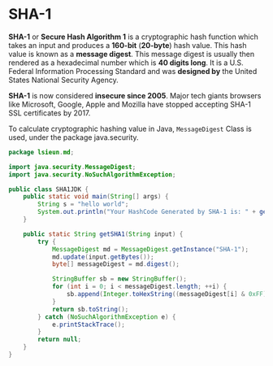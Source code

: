 # SHA-1

**SHA-1** or **Secure Hash Algorithm 1** is a cryptographic hash function which takes an input and produces a **160-bit** (**20-byte**) hash value. This hash value is known as a **message digest**. This message digest is usually then rendered as a hexadecimal number which is **40 digits long**. It is a U.S. Federal Information Processing Standard and was **designed by** the United States National Security Agency.

**SHA-1** is now considered **insecure since 2005**. Major tech giants browsers like Microsoft, Google, Apple and Mozilla have stopped accepting SHA-1 SSL certificates by 2017.

To calculate cryptographic hashing value in Java, `MessageDigest` Class is used, under the package java.security.

```java
package lsieun.md;

import java.security.MessageDigest;
import java.security.NoSuchAlgorithmException;

public class SHA1JDK {
    public static void main(String[] args) {
        String s = "hello world";
        System.out.println("Your HashCode Generated by SHA-1 is: " + getSHA1(s)); // 2aae6c35c94fcfb415dbe95f408b9ce91ee846ed
    }

    public static String getSHA1(String input) {
        try {
            MessageDigest md = MessageDigest.getInstance("SHA-1");
            md.update(input.getBytes());
            byte[] messageDigest = md.digest();

            StringBuffer sb = new StringBuffer();
            for (int i = 0; i < messageDigest.length; ++i) {
                sb.append(Integer.toHexString((messageDigest[i] & 0xFF) | 0x100).substring(1,3));
            }
            return sb.toString();
        } catch (NoSuchAlgorithmException e) {
            e.printStackTrace();
        }
        return null;
    }
}
```

